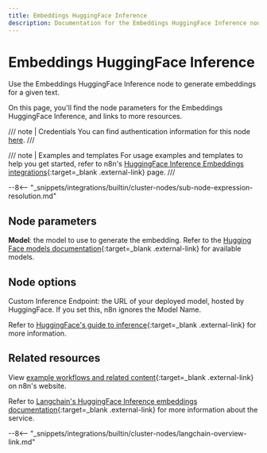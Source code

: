 ```yaml
---
title: Embeddings HuggingFace Inference
description: Documentation for the Embeddings HuggingFace Inference node in n8n, a workflow automation platform. Includes details of operations and configuration, and links to examples and credentials information.
---
```


# Embeddings HuggingFace Inference

Use the Embeddings HuggingFace Inference node to generate embeddings for a given text.

On this page, you'll find the node parameters for the Embeddings HuggingFace Inference, and links to more resources.

/// note | Credentials
You can find authentication information for this node [here](/integrations/builtin/credentials/huggingface/).
///

/// note | Examples and templates
For usage examples and templates to help you get started, refer to n8n's [HuggingFace Inference Embeddings integrations](https://n8n.io/integrations/embeddings-hugging-face-inference/){:target=_blank .external-link} page.
///	

--8<-- "_snippets/integrations/builtin/cluster-nodes/sub-node-expression-resolution.md"

## Node parameters

**Model**: the model to use to generate the embedding. Refer to the [Hugging Face models documentation](https://huggingface.co/models?other=embeddings){:target=_blank .external-link} for available models.

## Node options

Custom Inference Endpoint: the URL of your deployed model, hosted by HuggingFace. If you set this, n8n ignores the Model Name.

Refer to [HuggingFace's guide to inference](https://huggingface.co/inference-endpoints){:target=_blank .external-link} for more information.

## Related resources

View [example workflows and related content](https://n8n.io/integrations/embeddings-hugging-face-inference/){:target=_blank .external-link} on n8n's website.

Refer to [Langchain's HuggingFace Inference embeddings documentation](https://js.langchain.com/docs/modules/data_connection/text_embedding/integrations/hugging_face_inference){:target=_blank .external-link} for more information about the service.

--8<-- "_snippets/integrations/builtin/cluster-nodes/langchain-overview-link.md"

